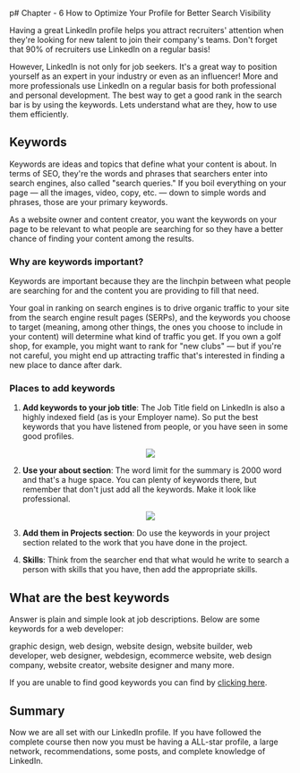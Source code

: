 p# Chapter - 6 How to Optimize Your Profile for Better Search Visibility

Having a great LinkedIn profile helps you attract recruiters' attention when they're looking for new talent to join their company's teams. Don't forget that 90% of recruiters use LinkedIn on a regular basis! 

However, LinkedIn is not only for job seekers. It's a great way to position yourself as an expert in your industry or even as an influencer! More and more professionals use LinkedIn on a regular basis for both professional and personal development. The best way to get a good rank in the search bar is by using the keywords. Lets understand what are they, how to use them efficiently.  

## Keywords
Keywords are ideas and topics that define what your content is about. In terms of SEO, they're the words and phrases that searchers enter into search engines, also called "search queries." If you boil everything on your page — all the images, video, copy, etc. — down to simple words and phrases, those are your primary keywords.

As a website owner and content creator, you want the keywords on your page to be relevant to what people are searching for so they have a better chance of finding your content among the results.

### Why are keywords important?
Keywords are important because they are the linchpin between what people are searching for and the content you are providing to fill that need.

 Your goal in ranking on search engines is to drive organic traffic to your site from the search engine result pages (SERPs), and the keywords you choose to target (meaning, among other things, the ones you choose to include in your content) will determine what kind of traffic you get. If you own a golf shop, for example, you might want to rank for "new clubs" — but if you're not careful, you might end up attracting traffic that's interested in finding a new place to dance after dark.

 ### Places to add keywords

 1. **Add keywords to your job title**: The Job Title field on LinkedIn is also a highly indexed field (as is your Employer name). So put the best keywords that you have listened from people, or you have seen in some good profiles. 

 <p text align="center"><img src="https://www.letseatgrandma.com/wp-content/uploads/2020/02/top-keywords-for-linkedin-2020-most-searched-keywords-on-linkedin-marketing-keywords-for-linkedin-hr-keywords-for-linkedin-list-of-keywords-for-linkedin-profile-2.png"></p>

 2. **Use your about section**: The word limit for the summary is 2000 word and that's a huge space. You can plenty of keywords there, but remember that don't just add all the keywords. Make it look like professional.

 <p text align="center"><img src="https://www.letseatgrandma.com/wp-content/uploads/2020/02/top-keywords-for-linkedin-2020-most-searched-keywords-on-linkedin-marketing-keywords-for-linkedin-hr-keywords-for-linkedin-list-of-keywords-for-linkedin-profile-3.png"></p>

 3. **Add them in Projects section**: Do use the keywords in your project section related to the work that you have done in the project.

 4. **Skills**: Think from the searcher end that what would he write to search a person with skills that you have, then add the appropriate skills.

## What are the best keywords
Answer is plain and simple look at job descriptions. Below are some keywords for a web developer:

graphic design, web design, website design, website builder, web developer, web designer, webdesign, ecommerce website,
web design company, website creator, website designer and many more.

If you are unable to find good keywords you can find by [clicking here](https://www.wordstream.com/popular-keywords).


## Summary
Now we are all set with our LinkedIn profile. If you have followed the complete course then now you must be having a ALL-star profile, a large network, recommendations, some posts, and complete knowledge of LinkedIn. 